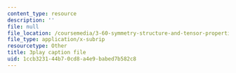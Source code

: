 ```yaml
---
content_type: resource
description: ''
file: null
file_location: /coursemedia/3-60-symmetry-structure-and-tensor-properties-of-materials-fall-2005/1ccb323144b70cd8a4e9babed7b582c8_I0vEDYqXLeg.srt
file_type: application/x-subrip
resourcetype: Other
title: 3play caption file
uid: 1ccb3231-44b7-0cd8-a4e9-babed7b582c8
---
```

